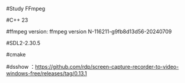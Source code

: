 #Study FFmpeg

#C++ 23

#ffmpeg 
  version: ffmpeg version N-116211-g9fb8d13d56-20240709

#SDL2-2.30.5

#cmake

#dsshow ：https://github.com/rdp/screen-capture-recorder-to-video-windows-free/releases/tag/0.13.1
